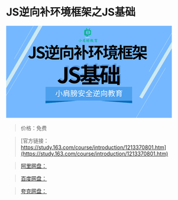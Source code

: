 # JS逆向补环境框架之JS基础

![img](../../../assets/study163/free/0c7e42333bb044e98968f7b51125e49f.png)

> 价格：免费

> [官方链接：https://study.163.com/course/introduction/1213370801.htm](https://study.163.com/course/introduction/1213370801.htm)

> [阿里网盘：]()

> [百度网盘：]()

> [夸克网盘：]()

